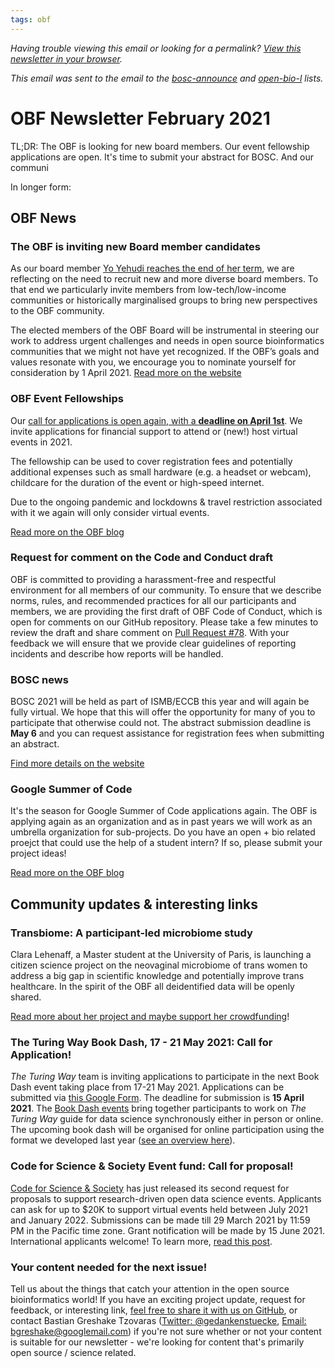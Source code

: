 ```yaml
---
tags: obf
---
```


_Having trouble viewing this email or looking for a permalink? [View this newsletter in your browser](https://github.com/OBF/newsletter/blob/master/newsletters/2021-02.md)._

_This email was sent to the email to the [bosc-announce](http://mailman.open-bio.org/mailman/listinfo/bosc-announce/) and [open-bio-l](http://mailman.open-bio.org/mailman/listinfo/open-bio-l/) lists._

# OBF Newsletter February 2021

TL;DR: The OBF is looking for new board members. Our event fellowship applications are open. It's time to submit your abstract for BOSC. And our communi

In longer form:

## OBF News

### The OBF is inviting new Board member candidates

As our board member [Yo Yehudi reaches the end of her term](https://www.open-bio.org/2021/02/12/would-you-like-to-make-a-difference-in-grassroots-open-bioinformatics/), we are reflecting on the need to recruit new and more diverse board members. To that end we particularly invite members from low-tech/low-income communities or historically marginalised groups to bring new perspectives to the OBF community. 

The elected members of the OBF Board will be instrumental in steering our work to address urgent challenges and needs in open source bioinformatics communities that we might not have yet recognized. If the OBF’s goals and values resonate with you, we encourage you to nominate yourself for consideration by 1 April 2021.
[Read more on the website](https://www.open-bio.org/2021/02/15/seeking-volunteers-for-obf-2021/)

### OBF Event Fellowships

Our [call for applications is open again, with a **deadline on April 1st**](https://www.open-bio.org/event-awards/). We invite applications for financial support to attend or (new!) host virtual events in 2021. 

The fellowship can be used to cover registration fees and potentially additional expenses such as small hardware (e.g. a headset or webcam), childcare for the duration of the event or high-speed internet.

Due to the ongoing pandemic and lockdowns & travel restriction associated with it we again will only consider virtual events.

[Read more on the OBF blog](https://www.open-bio.org/2021/02/19/obf-event-fellowship-round-1-2021/)

### Request for comment on the Code and Conduct draft

OBF is committed to providing a harassment-free and respectful environment for all members of our community. To ensure that we describe norms, rules, and recommended practices for all our participants and members, we are providing the first draft of OBF Code of Conduct, which is open for comments on our GitHub repository. Please take a few minutes to review the draft and share comment on [Pull Request #78](https://github.com/OBF/obf-docs/pull/78). With your feedback we will ensure that we provide clear guidelines of reporting incidents and describe how reports will be handled.

### BOSC news

BOSC 2021 will be held as part of ISMB/ECCB this year and will again be fully virtual. We hope that this will offer the opportunity for many of you to participate that otherwise could not. The abstract submission deadline is **May 6** and you can request assistance for registration fees when submitting an abstract.

[Find more details on the website](https://www.open-bio.org/events/bosc-2021/)

### Google Summer of Code

It's the season for Google Summer of Code applications again. The OBF is applying again as an organization and as in past years we will work as an umbrella organization for sub-projects. Do you have an open + bio related proejct that could use the help of a student intern? If so, please submit your project ideas! 

[Read more on the OBF blog](https://www.open-bio.org/2021/02/13/google-summer-of-code-2021-we-need-your-project-ideas/)

## Community updates & interesting links

### Transbiome: A participant-led microbiome study

Clara Lehenaff, a Master student at the University of Paris, is launching a citizen science project on the neovaginal microbiome of trans women to address a big gap in scientific knowledge and potentially improve trans healthcare. In the spirit of the OBF all deidentified data will be openly shared. 

[Read more about her project and maybe support her crowdfunding](https://en.goteo.org/project/transbiome)!

### The Turing Way Book Dash, 17 - 21 May 2021: Call for Application!

_The Turing Way_ team is inviting applications to participate in the next Book Dash event taking place from 17-21 May 2021. Applications can be submitted via [this Google Form](https://forms.gle/tsMuQSZMp4tKc3uz5). The deadline for submission is **15 April 2021**.
The [Book Dash events](https://the-turing-way.netlify.app/community-handbook/bookdash.html) bring together participants to work on _The Turing Way_ guide for data science synchronously either in person or online. The upcoming book dash will be organised for online participation using the format we developed last year ([see an overview here](https://github.com/alan-turing-institute/the-turing-way/blob/master/workshops/book-dash/book-dash-nov20-report.md)).

### Code for Science & Society Event fund: Call for proposal!

[Code for Science & Society](https://eventfund.codeforscience.org/) has just released its second request for proposals to support research-driven open data science events. Applicants can ask for up to $20K to support virtual events held between July 2021 and January 2022. Submissions can be made till 29 March 2021 by 11:59 PM in the Pacific time zone. Grant notification will be made by 15 June 2021. International applicants welcome! To learn more, [read this post](https://eventfund.codeforscience.org/request-for-proposals/).

### Your content needed for the next issue!

Tell us about the things that catch your attention in the open source bioinformatics world! If you have an exciting project update, request for feedback, or interesting link, [feel free to share it with us on GitHub](https://github.com/OBF/newsletter/issues/15), or contact Bastian Greshake Tzovaras ([Twitter: @gedankenstuecke](https://twitter.com/gedankenstuecke), [Email: bgreshake@googlemail.com](mailto:bgreshake@googlemail.com)) if you're not sure whether or not your content is suitable for our newsletter - we're looking for content that's primarily open source / science related. 
